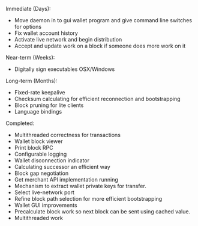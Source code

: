 Immediate (Days):
* Move daemon in to gui wallet program and give command line switches for options
* Fix wallet account history
* Activate live network and begin distribution
* Accept and update work on a block if someone does more work on it  

Near-term (Weeks):
* Digitally sign executables OSX/Windows

Long-term (Months):
* Fixed-rate keepalive
* Checksum calculating for efficient reconnection and bootstrapping
* Block pruning for lite clients
* Language bindings

Completed:
* Multithreaded correctness for transactions
* Wallet block viewer
* Print block RPC
* Configurable logging
* Wallet disconnection indicator
* Calculating successor an efficient way
* Block gap negotiation  
* Get merchant API implementation running  
* Mechanism to extract wallet private keys for transfer.  
* Select live-network port  
* Refine block path selection for more efficient bootstrapping  
* Wallet GUI improvements  
* Precalculate block work so next block can be sent using cached value.
* Multithreaded work  
